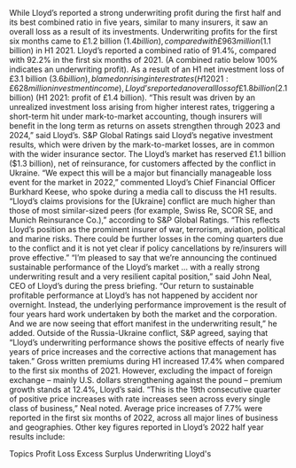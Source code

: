 While Lloyd’s reported a strong underwriting profit during the first half and its best combined ratio in five years, similar to many insurers, it saw an overall loss as a result of its investments.
Underwriting profits for the first six months came to £1.2 billion ($1.4 billion), compared with £963 million ($1.1 billion) in H1 2021. Lloyd’s reported a combined ratio of 91.4%, compared with 92.2% in the first six months of 2021. (A combined ratio below 100% indicates an underwriting profit).
As a result of an H1 net investment loss of £3.1 billion ($3.6 billion), blamed on rising interest rates (H1 2021: £628 million investment income), Lloyd’s reported an overall loss of £1.8 billion ($2.1 billion) (H1 2021: profit of £1.4 billion).
“This result was driven by an unrealized investment loss arising from higher interest rates, triggering a short-term hit under mark-to-market accounting, though insurers will benefit in the long term as returns on assets strengthen through 2023 and 2024,” said Lloyd’s.
S&P Global Ratings said Lloyd’s negative investment results, which were driven by the mark-to-market losses, are in common with the wider insurance sector.
The Lloyd’s market has reserved £1.1 billion ($1.3 billion), net of reinsurance, for customers affected by the conflict in Ukraine. “We expect this will be a major but financially manageable loss event for the market in 2022,” commented Lloyd’s Chief Financial Officer Burkhard Keese, who spoke during a media call to discuss the H1 results.
“Lloyd’s claims provisions for the [Ukraine] conflict are much higher than those of most similar-sized peers (for example, Swiss Re, SCOR SE, and Munich Reinsurance Co.),” according to S&P Global Ratings. “This reflects Lloyd’s position as the prominent insurer of war, terrorism, aviation, political and marine risks. There could be further losses in the coming quarters due to the conflict and it is not yet clear if policy cancellations by re/insurers will prove effective.”
“I’m pleased to say that we’re announcing the continued sustainable performance of the Lloyd’s market … with a really strong underwriting result and a very resilient capital position,” said John Neal, CEO of Lloyd’s during the press briefing.
“Our return to sustainable profitable performance at Lloyd’s has not happened by accident nor overnight. Instead, the underlying performance improvement is the result of four years hard work undertaken by both the market and the corporation. And we are now seeing that effort manifest in the underwriting result,” he added.
Outside of the Russia-Ukraine conflict, S&P agreed, saying that “Lloyd’s underwriting performance shows the positive effects of nearly five years of price increases and the corrective actions that management has taken.”
Gross written premiums during H1 increased 17.4% when compared to the first six months of 2021. However, excluding the impact of foreign exchange – mainly U.S. dollars strengthening against the pound – premium growth stands at 12.4%, Lloyd’s said.
“This is the 19th consecutive quarter of positive price increases with rate increases seen across every single class of business,” Neal noted. Average price increases of 7.7% were reported in the first six months of 2022, across all major lines of business and geographies.
Other key figures reported in Lloyd’s 2022 half year results include:

Topics
Profit Loss
Excess Surplus
Underwriting
Lloyd's
